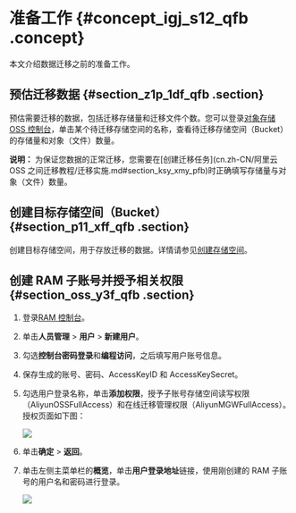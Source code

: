 # 准备工作 {#concept_igj_s12_qfb .concept}

本文介绍数据迁移之前的准备工作。

## 预估迁移数据 {#section_z1p_1df_qfb .section}

预估需要迁移的数据，包括迁移存储量和迁移文件个数。您可以登录[对象存储 OSS 控制台](https://oss.console.aliyun.com)，单击某个待迁移存储空间的名称，查看待迁移存储空间（Bucket）的存储量和对象（文件）数量。

**说明：** 为保证您数据的正常迁移，您需要在[创建迁移任务](cn.zh-CN/阿里云 OSS 之间迁移教程/迁移实施.md#section_ksy_xmy_pfb)时正确填写存储量与对象（文件）数量。

## 创建目标存储空间（Bucket） {#section_p11_xff_qfb .section}

创建目标存储空间，用于存放迁移的数据。详情请参见[创建存储空间](../../../../cn.zh-CN/快速入门/创建存储空间.md#)。

## 创建 RAM 子账号并授予相关权限 {#section_oss_y3f_qfb .section}

1.  登录[RAM 控制台](https://ram.console.aliyun.com)。
2.  单击**人员管理** \> **用户** \> **新建用户**。
3.  勾选**控制台密码登录**和**编程访问**，之后填写用户账号信息。
4.  保存生成的账号、密码、AccessKeyID 和 AccessKeySecret。
5.  勾选用户登录名称，单击**添加权限**，授予子账号存储空间读写权限（AliyunOSSFullAccess）和在线迁移管理权限（AliyunMGWFullAccess）。授权页面如下图：

    ![](http://static-aliyun-doc.oss-cn-hangzhou.aliyuncs.com/assets/img/40745/155607135121235_zh-CN.png)

6.  单击**确定** \> **返回**。
7.  单击左侧主菜单栏的**概览**，单击**用户登录地址**链接，使用刚创建的 RAM 子账号的用户名和密码进行登录。

    ![](http://static-aliyun-doc.oss-cn-hangzhou.aliyuncs.com/assets/img/40745/155607135134662_zh-CN.png)


